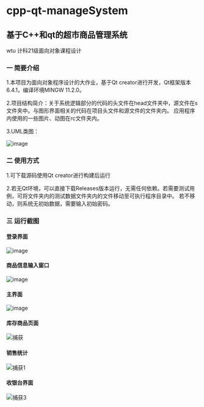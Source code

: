 # cpp-qt-manageSystem
## 基于C++和qt的超市商品管理系统
wtu 计科21级面向对象课程设计 


### 一 简要介绍
1.本项目为面向对象程序设计的大作业，基于Qt creator进行开发，Qt框架版本6.4.1，编译环境MINGW 11.2.0。

2.项目结构简介：关于系统逻辑部分的代码的头文件在head文件夹中，源文件在s文件夹中。与图形界面相关的代码在项目头文件和源文件的文件夹内。
应用程序内使用的一些图片、动图在rc文件夹内。

3.UML类图：

![image](https://user-images.githubusercontent.com/62981633/210293721-0eb891fa-3d48-40a9-a200-b0c28bec0b27.png)


### 二 使用方式
1.可下载源码使用Qt creator进行构建后运行

2.若无Qt环境，可以直接下载Releases版本运行，无需任何依赖。若需要测试用例，可将文件夹内的测试数据文件夹内的文件移动至可执行程序目录中。
若不移动，则系统无初始数据，需要输入初始密码。


### 三 运行截图

  #### 登录界面
  ![image](https://user-images.githubusercontent.com/62981633/210294033-f7e02c26-da1d-4c05-9e13-3b8331364956.png)
  
   #### 商品信息输入窗口
  ![image](https://user-images.githubusercontent.com/62981633/210294299-c2056e56-7a04-4214-9b72-13dcb360a7a3.png)

  #### 主界面
  ![image](https://user-images.githubusercontent.com/62981633/210294056-8ddd168e-9bab-4ce7-9e53-55e0298c30e8.png)

  #### 库存商品页面
  ![捕获](https://user-images.githubusercontent.com/62981633/210294159-a906ff7b-1eb8-4c30-a6a3-d9e0d3c13546.PNG)

  #### 销售统计
  ![捕获1](https://user-images.githubusercontent.com/62981633/210294246-6fa44107-65e4-4e38-b881-617fff50bad4.PNG)

   #### 收银台界面
  ![捕获3](https://user-images.githubusercontent.com/62981633/210294373-2b68c470-4253-4441-945f-b9959dc34785.PNG)

